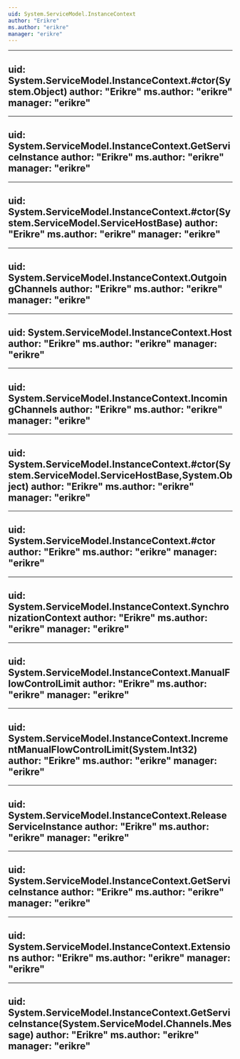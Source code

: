 ```yaml
---
uid: System.ServiceModel.InstanceContext
author: "Erikre"
ms.author: "erikre"
manager: "erikre"
---
```


---
uid: System.ServiceModel.InstanceContext.#ctor(System.Object)
author: "Erikre"
ms.author: "erikre"
manager: "erikre"
---

---
uid: System.ServiceModel.InstanceContext.GetServiceInstance
author: "Erikre"
ms.author: "erikre"
manager: "erikre"
---

---
uid: System.ServiceModel.InstanceContext.#ctor(System.ServiceModel.ServiceHostBase)
author: "Erikre"
ms.author: "erikre"
manager: "erikre"
---

---
uid: System.ServiceModel.InstanceContext.OutgoingChannels
author: "Erikre"
ms.author: "erikre"
manager: "erikre"
---

---
uid: System.ServiceModel.InstanceContext.Host
author: "Erikre"
ms.author: "erikre"
manager: "erikre"
---

---
uid: System.ServiceModel.InstanceContext.IncomingChannels
author: "Erikre"
ms.author: "erikre"
manager: "erikre"
---

---
uid: System.ServiceModel.InstanceContext.#ctor(System.ServiceModel.ServiceHostBase,System.Object)
author: "Erikre"
ms.author: "erikre"
manager: "erikre"
---

---
uid: System.ServiceModel.InstanceContext.#ctor
author: "Erikre"
ms.author: "erikre"
manager: "erikre"
---

---
uid: System.ServiceModel.InstanceContext.SynchronizationContext
author: "Erikre"
ms.author: "erikre"
manager: "erikre"
---

---
uid: System.ServiceModel.InstanceContext.ManualFlowControlLimit
author: "Erikre"
ms.author: "erikre"
manager: "erikre"
---

---
uid: System.ServiceModel.InstanceContext.IncrementManualFlowControlLimit(System.Int32)
author: "Erikre"
ms.author: "erikre"
manager: "erikre"
---

---
uid: System.ServiceModel.InstanceContext.ReleaseServiceInstance
author: "Erikre"
ms.author: "erikre"
manager: "erikre"
---

---
uid: System.ServiceModel.InstanceContext.GetServiceInstance
author: "Erikre"
ms.author: "erikre"
manager: "erikre"
---

---
uid: System.ServiceModel.InstanceContext.Extensions
author: "Erikre"
ms.author: "erikre"
manager: "erikre"
---

---
uid: System.ServiceModel.InstanceContext.GetServiceInstance(System.ServiceModel.Channels.Message)
author: "Erikre"
ms.author: "erikre"
manager: "erikre"
---

